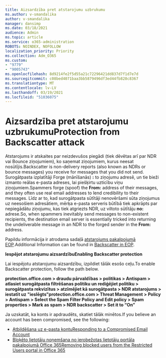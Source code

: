 ```yaml
---
title: Aizsardzība pret atstarojumu uzbrukumu
ms.author: v-smandalika
author: v-smandalika
manager: dansimp
ms.date: 03/18/2021
audience: Admin
ms.topic: article
ms.service: o365-administration
ROBOTS: NOINDEX, NOFOLLOW
localization_priority: Priority
ms.collection: Adm_O365
ms.custom:
- "9779"
- "9005743"
ms.openlocfilehash: 8d9214fe2f5d55a21c72296421dd837d7f1d7e7d
ms.sourcegitcommit: c08bed4071baa3bb5879496df3ed44fb828c8367
ms.translationtype: MT
ms.contentlocale: lv-LV
ms.lasthandoff: 03/19/2021
ms.locfileid: "51036075"
---
```

# <a name="protection-from-backscatter-attack"></a><span data-ttu-id="e582a-102">Aizsardzība pret atstarojumu uzbrukumu</span><span class="sxs-lookup"><span data-stu-id="e582a-102">Protection from Backscatter attack</span></span>

<span data-ttu-id="e582a-103">Atstarojums ir atskaites par neizdevušos piegādi (tiek dēvētas arī par NDR vai Bounce ziņojumiem), ko saņemat ziņojumiem, kurus neesat nosūtījis.</span><span class="sxs-lookup"><span data-stu-id="e582a-103">Backscatter is non-delivery reports (also known as NDRs or bounce messages) you receive for messages that you did not send.</span></span> <span data-ttu-id="e582a-104">Surogātpasta izplatītāji Forge (mānīšanās) **:** to ziņojumu adresē, un tie bieži izmanto reālas e-pasta adreses, lai piešķirtu uzticību viņu ziņojumiem.</span><span class="sxs-lookup"><span data-stu-id="e582a-104">Spammers forge (spoof) the **From:** address of their messages, and they often use real email addresses to lend credibility to their messages.</span></span> <span data-ttu-id="e582a-105">Līdz ar to, kad surogātpasta sūtītāji nenovēršami sūta ziņojumus uz neesošiem adresātiem, mērķa e-pasta serveris būtībā tiek apkrāpts par nepiegādātu ziņojumu, kas tiek atgriezts NDR, uz viltoto sūtītāju **no:** adrese.</span><span class="sxs-lookup"><span data-stu-id="e582a-105">So, when spammers inevitably send messages to non-existent recipients, the destination email server is essentially tricked into returning the undeliverable message in an NDR to the forged sender in the **From:** address.</span></span>

<span data-ttu-id="e582a-106">Papildu informācija ir atrodama sadaļā [atstarojums pakalpojumā EOP](https://docs.microsoft.com/microsoft-365/security/office-365-security/backscatter-messages-and-eop).</span><span class="sxs-lookup"><span data-stu-id="e582a-106">Additional Information can be found in [Backscatter in EOP](https://docs.microsoft.com/microsoft-365/security/office-365-security/backscatter-messages-and-eop).</span></span>

<span data-ttu-id="e582a-107">**Iespējot atstarojumu aizsardzību**</span><span class="sxs-lookup"><span data-stu-id="e582a-107">**Enabling Backscatter protection**</span></span>

<span data-ttu-id="e582a-108">Lai iespējotu atstarojumu aizsardzību, izpildiet tālāk esošo ceļu.</span><span class="sxs-lookup"><span data-stu-id="e582a-108">To enable Backscatter protection, follow the path below.</span></span>

<span data-ttu-id="e582a-109">**protection.office.com > draudu pārvaldības > politikas > Antispam > atlasiet surogātpasta filtrēšanas politiku un rediģējiet politiku > surogātpasta rekvizītus > atzīmējiet kā surogātpasta > NDR atstarojums > iestatīt uz "ieslēgts"**</span><span class="sxs-lookup"><span data-stu-id="e582a-109">**protection.office.com > Threat Management > Policy > Antispam > Select the Spam Filter Policy and Edit policy > Spam properties > Mark as spam > NDR backscatter > Set it to “On”**</span></span>

<span data-ttu-id="e582a-110">Ja uzskatāt, ka konts ir apdraudēts, skatiet tālāk minētos.</span><span class="sxs-lookup"><span data-stu-id="e582a-110">If you believe an account has been compromised, see the following:</span></span>

- [<span data-ttu-id="e582a-111">Atbildēšana uz e-pasta kontu</span><span class="sxs-lookup"><span data-stu-id="e582a-111">Responding to a Compromised Email Account</span></span>](https://docs.microsoft.com/microsoft-365/security/office-365-security/responding-to-a-compromised-email-account)
- [<span data-ttu-id="e582a-112">Bloķēto lietotāju noņemšana no ierobežotas lietotāju portāla pakalpojumā Office 365</span><span class="sxs-lookup"><span data-stu-id="e582a-112">Removing blocked users from the Restricted Users portal in Office 365</span></span>](https://docs.microsoft.com/microsoft-365/security/office-365-security/removing-user-from-restricted-users-portal-after-spam)



